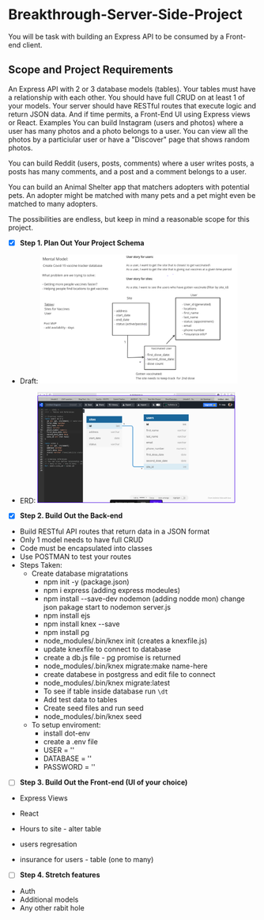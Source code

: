 # Breakthrough-Server-Side-Project

You will be task with building an Express API to be consumed by a Front-end client.

## Scope and Project Requirements

An Express API with 2 or 3 database models (tables).
Your tables must have a relationship with each other.
You should have full CRUD on at least 1 of your models.
Your server should have RESTful routes that execute logic and return JSON data.
And if time permits, a Front-End UI using Express views or React.
Examples
You can build Instagram (users and photos) where a user has many photos and a photo belongs to a user. You can view all the photos by a particiular user or have a "Discover" page that shows random photos.

You can build Reddit (users, posts, comments) where a user writes posts, a posts has many comments, and a post and a comment belongs to a user.

You can build an Animal Shelter app that matchers adopters with potential pets. An adopter might be matched with many pets and a pet might even be matched to many adopters.

The possibilities are endless, but keep in mind a reasonable scope for this project.

- [x] **Step 1. Plan Out Your Project Schema**

- Draft: 
  <img src = https://github.com/ShrutiTamrakarTuladhar/Breakthrough-Server-Side-Project/blob/main/diagrams/idea_diagram.png width="400" >

- ERD:
  <img src = https://github.com/ShrutiTamrakarTuladhar/Breakthrough-Server-Side-Project/blob/main/diagrams/ERD-DIAGRAM.png width="400"> 
  
- [x] **Step 2. Build Out the Back-end**

- Build RESTful API routes that return data in a JSON format
- Only 1 model needs to have full CRUD
- Code must be encapsulated into classes
- Use POSTMAN to test your routes
- Steps Taken: 
  - Create database migratations
    - npm init -y (package.json)
    - npm i express (adding express modeules)
    - npm install --save-dev nodemon (adding nodde mon)
      change json pakage start to nodemon server.js
    - npm install ejs
    - npm install knex --save
    - npm install pg
    - node_modules/.bin/knex init (creates a knexfile.js)
    - update knexfile to connect to database
    - create a db.js file - pg promise is returned
    - node_modules/.bin/knex migrate:make name-here
    - create databese in postgress and edit file to connect
    - node_modules/.bin/knex migrate:latest
    - To see if table inside database run `\dt`
    - Add test data to tables
    - Create seed files and run seed
    - node_modules/.bin/knex seed
  - To setup enviroment:
    - install dot-env
    - create a .env file
    - USER = ''
    - DATABASE = ''
    - PASSWORD = ''

- [ ] **Step 3. Build Out the Front-end (UI of your choice)**

- Express Views
- React

- Hours to site - alter table
- users regresation
- insurance for users - table (one to many)

- [ ] **Step 4. Stretch features**

- Auth
- Additional models
- Any other rabit hole
